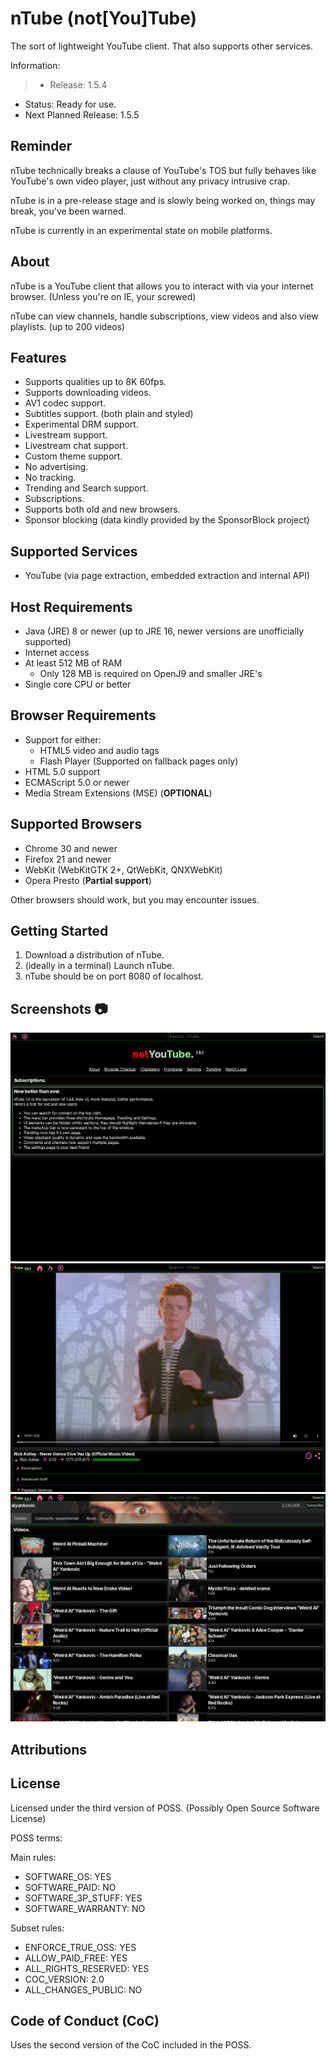 # nTube (not[You]Tube)

The sort of lightweight YouTube client.
That also supports other services.


Information:
> - Release: 1.5.4
- Status: Ready for use.
- Next Planned Release: 1.5.5

## Reminder

nTube technically breaks a clause of YouTube's TOS but fully behaves like YouTube's own video player, just without any privacy intrusive crap.

nTube is in a pre-release stage and is slowly being worked on, things may break, you've been warned.

nTube is currently in an experimental state on mobile platforms.

## About

nTube is a YouTube client that allows you to interact with via your internet browser. (Unless you're on IE, your screwed)

nTube can view channels, handle subscriptions, view videos and also view playlists. (up to 200 videos)

## Features

- Supports qualities up to 8K 60fps.
- Supports downloading videos.
- AV1 codec support.
- Subtitles support. (both plain and styled)
- Experimental DRM support.
- Livestream support.
- Livestream chat support.
- Custom theme support.
- No advertising.
- No tracking.
- Trending and Search support.
- Subscriptions.
- Supports both old and new browsers.
- Sponsor blocking (data kindly provided by the SponsorBlock project)

## Supported Services

- YouTube (via page extraction, embedded extraction and internal API)

## Host Requirements

- Java (JRE) 8 or newer (up to JRE 16, newer versions are unofficially supported)
- Internet access
- At least 512 MB of RAM
    - Only 128 MB is required on OpenJ9 and smaller JRE's
- Single core CPU or better

## Browser Requirements

- Support for either:
    - HTML5 video and audio tags
    - Flash Player (Supported on fallback pages only)
- HTML 5.0 support
- ECMAScript 5.0 or newer
- Media Stream Extensions (MSE) (<b>OPTIONAL</b>)

## Supported Browsers

- Chrome 30 and newer
- Firefox 21 and newer
- WebKit (WebKitGTK 2+, QtWebKit, QNXWebKit)
- Opera Presto (<b>Partial support</b>)

Other browsers should work, but you may encounter issues.

## Getting Started
1. Download a distribution of nTube.
2. (ideally in a terminal) Launch nTube.
3. nTube should be on port 8080 of localhost.

## Screenshots 📷

![Home Page](screenshots/home_page.png)
![Video Page](screenshots/video_page.png)
![Channel Page](screenshots/channel_page.png)

## Attributions
## License
Licensed under the third version of POSS. (Possibly Open Source Software License)

POSS terms:

Main rules:

- SOFTWARE_OS: YES
- SOFTWARE_PAID: NO
- SOFTWARE_3P_STUFF: YES
- SOFTWARE_WARRANTY: NO

Subset rules:

- ENFORCE_TRUE_OSS: YES
- ALLOW_PAID_FREE: YES
- ALL_RIGHTS_RESERVED: YES
- COC_VERSION: 2.0
- ALL_CHANGES_PUBLIC: NO

## Code of Conduct (CoC)
Uses the second version of the CoC included in the POSS.
